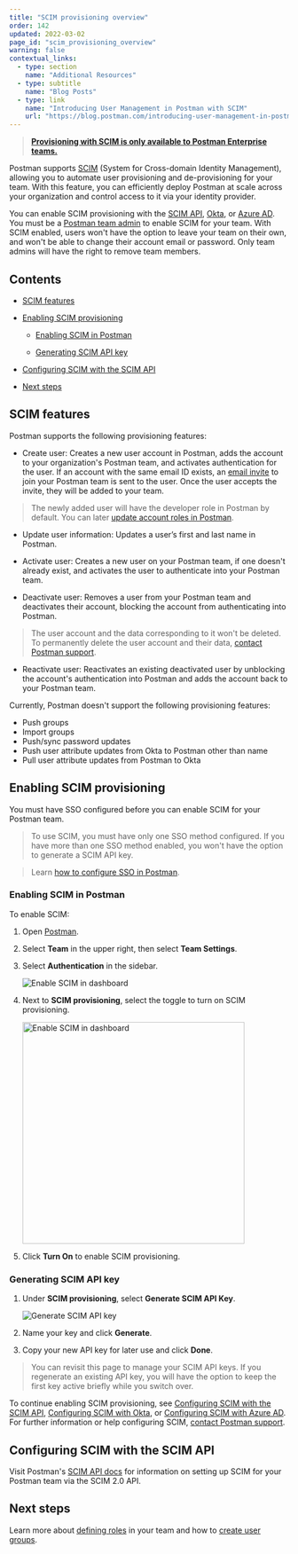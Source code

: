 ```yaml
---
title: "SCIM provisioning overview"
order: 142
updated: 2022-03-02
page_id: "scim_provisioning_overview"
warning: false
contextual_links:
  - type: section
    name: "Additional Resources"
  - type: subtitle
    name: "Blog Posts"
  - type: link
    name: "Introducing User Management in Postman with SCIM"
    url: "https://blog.postman.com/introducing-user-management-in-postman-with-scim/"
---
```


> __[Provisioning with SCIM is only available to Postman Enterprise teams.](https://www.postman.com/pricing)__

Postman supports [SCIM](https://datatracker.ietf.org/doc/html/rfc7642) (System for Cross-domain Identity Management), allowing you to automate user provisioning and de-provisioning for your team. With this feature, you can efficiently deploy Postman at scale across your organization and control access to it via your identity provider.

You can enable SCIM provisioning with the [SCIM API](#configuring-scim-with-the-scim-api), [Okta](/docs/administration/scim-provisioning/configuring-scim-with-okta/), or [Azure AD](/docs/administration/scim-provisioning/configuring-scim-with-azure-ad/). You must be a [Postman team admin](/docs/collaborating-in-postman/roles-and-permissions/#team-roles) to enable SCIM for your team. With SCIM enabled, users won't have the option to leave your team on their own, and won't be able to change their account email or password. Only team admins will have the right to remove team members.

## Contents

* [SCIM features](#scim-features)

* [Enabling SCIM provisioning](#enabling-scim-provisioning)

    * [Enabling SCIM in Postman](#enabling-scim-in-postman)

    * [Generating SCIM API key](#generating-scim-api-key)

* [Configuring SCIM with the SCIM API](#configuring-scim-with-the-scim-api)

* [Next steps](#next-steps)

## SCIM features

Postman supports the following provisioning features:

* Create user: Creates a new user account in Postman, adds the account to your organization's Postman team, and activates authentication for the user. If an account with the same email ID exists, an [email invite](/docs/administration/managing-your-team/managing-your-team/#invites) to join your Postman team is sent to the user. Once the user accepts the invite, they will be added to your team.

> The newly added user will have the developer role in Postman by default. You can later [update account roles in Postman](/docs/administration/managing-your-team/managing-your-team/#managing-roles).

* Update user information: Updates a user’s first and last name in Postman.

* Activate user: Creates a new user on your Postman team, if one doesn't already exist, and activates the user to authenticate into your Postman team.

* Deactivate user: Removes a user from your Postman team and deactivates their account, blocking the account from authenticating into Postman.

> The user account and the data corresponding to it won't be deleted. To permanently delete the user account and their data, [contact Postman support](https://www.postman.com/support/).

* Reactivate user: Reactivates an existing deactivated user by unblocking the account's authentication into Postman and adds the account back to your Postman team.

Currently, Postman doesn't support the following provisioning features:

* Push groups
* Import groups
* Push/sync password updates
* Push user attribute updates from Okta to Postman other than name
* Pull user attribute updates from Postman to Okta

## Enabling SCIM provisioning

You must have SSO configured before you can enable SCIM for your Postman team.

> To use SCIM, you must have only one SSO method configured. If you have more than one SSO method enabled, you won't have the option to generate a SCIM API key.

<!-- -->
> Learn [how to configure SSO in Postman](/docs/administration/sso/admin-sso/).

### Enabling SCIM in Postman

To enable SCIM:

1. Open [Postman](https://go.postman.co/home).
1. Select **Team** in the upper right, then select **Team Settings**.
1. Select **Authentication** in the sidebar.

    <img alt="Enable SCIM in dashboard" src="https://assets.postman.com/postman-docs/auth-enable-scim-v9.jpg"/>

1. Next to **SCIM provisioning**, select the toggle to turn on SCIM provisioning.

    <img alt="Enable SCIM in dashboard" src="https://assets.postman.com/postman-docs/turn-on-scim-provisioning-1.jpg" width="400px"/>

1. Click **Turn On** to enable SCIM provisioning.

### Generating SCIM API key

1. Under **SCIM provisioning**, select **Generate SCIM API Key**.

    <img alt="Generate SCIM API key" src="https://assets.postman.com/postman-docs/generate-scim-api-key-v9.jpg"/>

1. Name your key and click **Generate**.
1. Copy your new API key for later use and click **Done**.

> You can revisit this page to manage your SCIM API keys. If you regenerate an existing API key, you will have the option to keep the first key active briefly while you switch over.

To continue enabling SCIM provisioning, see [Configuring SCIM with the SCIM API](#configuring-scim-with-the-scim-api), [Configuring SCIM with Okta](/docs/administration/scim-provisioning/configuring-scim-with-okta/), or [Configuring SCIM with Azure AD](/docs/administration/scim-provisioning/configuring-scim-with-azure-ad/). For further information or help configuring SCIM, [contact Postman support](https://www.postman.com/support/).

## Configuring SCIM with the SCIM API

Visit Postman's [SCIM API docs](https://www.postman.com/postman/workspace/scim/documentation/6248949-de4a96e2-9ebf-426f-bc55-4c5f2de51ab2) for information on setting up SCIM for your Postman team via the SCIM 2.0 API.

## Next steps

Learn more about [defining roles](/docs/collaborating-in-postman/roles-and-permissions/) in your team and how to [create user groups](/docs/administration/managing-your-team/user-groups/).
